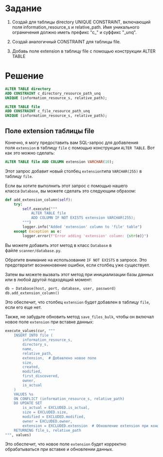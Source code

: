 
# Задание

1. Создай для таблицы directory UNIQUE CONSTRAINT, включающий поля information_resource_s и relative_path. Имя уникального ограничения должно иметь префикс "c_" и суффикс "_unq".

2. Создай аналогичный CONSTRAINT для таблицы file.

3. Добавь поле extension в таблицу file с помощью конструкции ALTER TABLE

# Решение

```sql
ALTER TABLE directory 
ADD CONSTRAINT c_directory_resource_path_unq 
UNIQUE (information_resource_s, relative_path);

ALTER TABLE file 
ADD CONSTRAINT c_file_resource_path_unq 
UNIQUE (information_resource_s, relative_path);
```

## Поле extension таблицы file

Конечно, я могу предоставить вам SQL-запрос для добавления поля `extension` в таблицу `file` с помощью конструкции `ALTER TABLE`. Вот как это можно сделать:

```sql
ALTER TABLE file ADD COLUMN extension VARCHAR(10);
```

Этот запрос добавит новый столбец `extension`типа `VARCHAR(255)` в таблицу `file`. 

Если вы хотите выполнить этот запрос с помощью нашего класса `Database`, вы можете сделать это следующим образом:

```python 
def add_extension_column(self):
    try:
        self.execute("""
            ALTER TABLE file
            ADD COLUMN IF NOT EXISTS extension VARCHAR(255);
        """)
        logger.info("Added 'extension' column to 'file' table")
    except Exception as e:
        logger.error(f"Error adding 'extension' column: {str(e)}")
```

Вы можете добавить этот метод в класс `Database` в файле `scanner/database.py`. 

Обратите внимание на использование `IF NOT EXISTS` в запросе. Это предотвратит возникновение ошибки, если столбец уже существует.

Затем вы можете вызвать этот метод при инициализации базы данных или в любой другой подходящий момент:

```python
db = Database(host, port, database, user, password)
db.add_extension_column()
```

Это обеспечит, что столбец `extension` будет добавлен в таблицу `file`, если его еще нет.

Также, не забудьте обновить метод `save_files_bulk`, чтобы он включал новое поле `extension` при вставке данных:

```python
execute_values(cur, """
    INSERT INTO file (
        information_resource_s,
        directory_s,
        name,
        relative_path,
        extension,  # Добавлено новое поле
        size,
        created,
        modified,
        first_discovered,
        owner,
        is_actual
    ) 
    VALUES %s
    ON CONFLICT (information_resource_s, relative_path) 
    DO UPDATE SET
        is_actual = EXCLUDED.is_actual,
        size = EXCLUDED.size,
        modified = EXCLUDED.modified,
        owner = EXCLUDED.owner,
        extension = EXCLUDED.extension  # Обновление extension при конфликте
    RETURNING file_s, relative_path
""", values)
```

Это обеспечит, что новое поле `extension` будет корректно обрабатываться при вставке и обновлении данных.